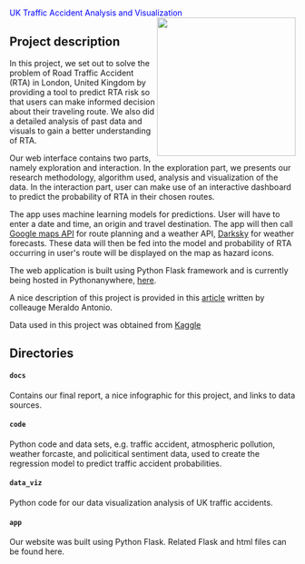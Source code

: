 # 
<span style="color:blue">UK Traffic Accident Analysis and Visualization</span>
<img align="right" height="244" src="https://www.shareicon.net/data/128x128/2015/12/27/693941_transport_512x512.png">

## Project description
In this project, we set out to solve the problem of Road Traffic Accident (RTA) in London, United Kingdom by providing a tool to predict RTA risk so that users can make informed decision about their traveling route. We also did a detailed analysis of past data and visuals to gain a better understanding of RTA.

Our web interface contains two parts, namely exploration and interaction. In the exploration part, we presents our research methodology, algorithm used, analysis and visualization of the data. In the interaction part, user can make use of an interactive dashboard to predict the probability of RTA in their chosen routes.

The app uses machine learning models for predictions. User will have to enter a date and time, an origin and travel destination. The app will then call [Google maps API](https://cloud.google.com/maps-platform/) for route planning and a weather API, [Darksky](https://darksky.net/dev)
for weather forecasts. These data will then be fed into the model and probability of RTA occurring in user's route will be displayed on the map as hazard icons.

The web application is built using Python Flask framework and is currently being hosted in Pythonanywhere, [here](http://kteo7.pythonanywhere.com/home).

A nice description of this project is provided in this [article](https://towardsdatascience.com/live-prediction-of-traffic-accident-risks-using-machine-learning-and-google-maps-d2eeffb9389e) written by colleauge Meraldo Antonio.

Data used in this project was obtained from [Kaggle](https://www.kaggle.com/daveianhickey/2000-16-traffic-flow-england-scotland-wales/version/8)





## Directories
#### `docs`
Contains our final report, a nice infographic for this project, and links to data sources.

#### `code`
Python code and data sets, e.g. traffic accident, atmospheric pollution, weather forcaste, and policitical sentiment data, used to create the regression model to predict traffic accident probabilities.

#### `data_viz`
Python code for our data visualization analysis of UK traffic accidents.

#### `app`
Our website was built using Python Flask. Related Flask and html files can be found here.

